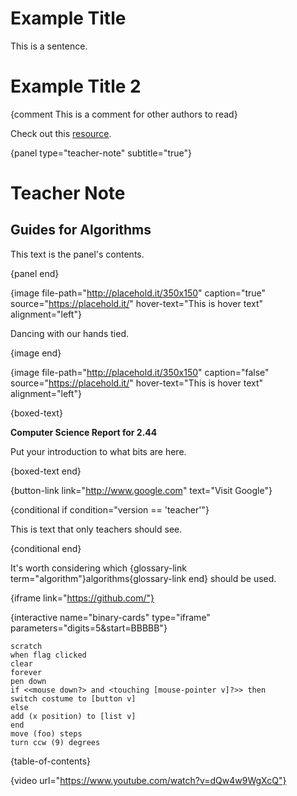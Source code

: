 # Example Title

This is a sentence.

# Example Title 2

{comment This is a comment for other authors to read}

Check out this [resource](resource/134).

{panel type="teacher-note" subtitle="true"}

# Teacher Note

## Guides for Algorithms

This text is the panel's contents.

{panel end}

{image file-path="http://placehold.it/350x150" caption="true" source="https://placehold.it/" hover-text="This is hover text" alignment="left"}

Dancing with our hands tied.

{image end}

{image file-path="http://placehold.it/350x150" caption="false" source="https://placehold.it/" hover-text="This is hover text" alignment="left"}

{boxed-text}

**Computer Science Report for 2.44**

Put your introduction to what bits are here.

{boxed-text end}

{button-link link="http://www.google.com" text="Visit Google"}

{conditional if condition="version == 'teacher'"}

This is text that only teachers should see.

{conditional end}

It's worth considering which {glossary-link term="algorithm"}algorithms{glossary-link end} should be used.

{iframe link="https://github.com/"}

{interactive name="binary-cards" type="iframe" parameters="digits=5&start=BBBBB"}

    scratch
    when flag clicked
    clear
    forever
    pen down
    if <<mouse down?> and <touching [mouse-pointer v]?>> then
    switch costume to [button v]
    else
    add (x position) to [list v]
    end
    move (foo) steps
    turn ccw (9) degrees

{table-of-contents}

{video url="https://www.youtube.com/watch?v=dQw4w9WgXcQ"}
